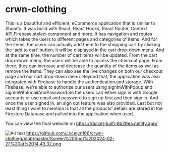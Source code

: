 # crwn-clothing
This is a beautiful and efficient, eCommerce application that is similar to Shopify. It was bulid with React, React Hooks, React Router, Context API,Firebase,styled-component and more.
It has navigation and routes which takes the users to different pages and categories of items. And for the items, the users can actually add them to the shopping cart by clicking the 'add to cart’ button, it will be displayed in the cart drop-down menu. And at the same time, the number of cart items will be updated.
From the cart drop-down menu, the users will be able to access the checkout page. From there, they can increase and decrease the quantity of the items as well as remove the items. They can also see the live changes on both our checkout page and our cart drop-down menu.
Beyond that, the application was also integrated with Firebase to handle the authentication and storage. With Firebase, we're able to authorize our users using signInWithPopup and signInWithEmailAndPassword.So the users can either sign in with Google accounts or use email and password to sign up first and then sign in.
And once the user signed in, an sign out feature was also provided. Last but not least thing I want to mention is that all the products’ details are stored in the Firestore Database and pulled into the application when used.

You can view the final website on https://dulcet-kulfi-8b29ea.netlify.app/



![Alt text](https://github.com/Jocelyn166/crwn-clothing/blob/master/Screen%20Shot%202024-02-27%20at%2014.43.32.png)
https://github.com/Jocelyn166/crwn-clothing/blob/master/Screen%20Shot%202024-02-27%20at%2014.43.32.png
